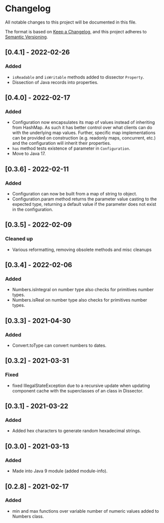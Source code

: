 # Changelog
All notable changes to this project will be documented in this file.

The format is based on [Keep a Changelog](https://keepachangelog.com/en/1.0.0/),
and this project adheres to [Semantic Versioning](https://semver.org/spec/v2.0.0.html).

## [0.4.1] - 2022-02-26
### Added
- `isReadable` and `isWritable` methods added to dissector `Property`.
- Dissection of Java records into properties.

## [0.4.0] - 2022-02-17
### Added
- Configuration now encapsulates its map of values instead of inheriting from 
  HashMap. As such it has better control over what clients can do with the 
  underlying map values. Further, specific map implementations can be provided
  on construction (e.g. readonly maps, concurrent, etc.) and the configuration
  will inherit their properties.
- `has` method tests existence of parameter in `Configuration`. 
- Move to Java 17.

## [0.3.6] - 2022-02-11
### Added
- Configuration can now be built from a map of string to object.
- Configuration.param method returns the parameter value casting to the expected 
  type, returning a default value if the parameter does not exist in the configuration.

## [0.3.5] - 2022-02-09
### Cleaned up
- Various reformatting, removing obsolete methods and misc cleanups

## [0.3.4] - 2022-02-06
### Added
- Numbers.isIntegral on number type also checks for primitives number types.
- Numbers.isReal on number type also checks for primitives number types.

## [0.3.3] - 2021-04-30
### Added
- Convert.toType can convert numbers to dates.

## [0.3.2] - 2021-03-31
### Fixed
- fixed IllegalStateException due to a recursive update when updating component
  cache with the superclasses of an class in Dissector.

## [0.3.1] - 2021-03-22
### Added
- Added hex characters to generate random hexadecimal strings.

## [0.3.0] - 2021-03-13
### Added
- Made into Java 9 module (added module-info).

## [0.2.8] - 2021-02-17
### Added
- min and max functions over variable number of numeric values added to Numbers class.


